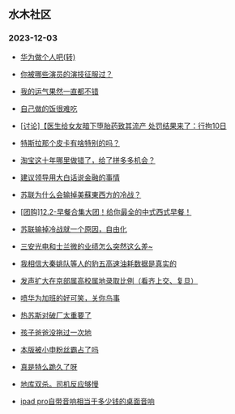 ## 水木社区 
### 2023-12-03

+ [华为做个人吧(转)](https://www.mysmth.net/nForum/article/WorkLife/3449141)

+ [你被哪些演员的演技征服过？](https://www.mysmth.net/nForum/article/TV/1663457)

+ [我的运气果然一直都不错](https://www.mysmth.net/nForum/article/Age/20321129)

+ [自己做的饭很难吃](https://www.mysmth.net/nForum/article/Tooooold/385109)

+ [[讨论]【医生给女友暗下堕胎药致其流产 处罚结果来了：行拘10日](https://www.mysmth.net/nForum/article/FamilyLife/1766509867)

+ [特斯拉那个皮卡有啥特别的吗？](https://www.mysmth.net/nForum/article/GreenAuto/1419640)

+ [淘宝这十年哪里做错了，给了拼多多机会？](https://www.mysmth.net/nForum/article/ITExpress/2506443)

+ [建议领导用大白话说金融的事情](https://www.mysmth.net/nForum/article/Stock/10710767)

+ [苏联为什么会输掉美蘇東西方的冷战？](https://www.mysmth.net/nForum/article/Reader/737635)

+ [[团购]12.2-早餐合集大团！给你最全的中式西式早餐！](https://www.mysmth.net/nForum/article/ADAgent_TG/1313404)

+ [苏联输掉冷战就一个原因，自由化](https://www.mysmth.net/nForum/article/Reader/738189)

+ [三安光电和士兰微的业绩怎么突然这么差~](https://www.mysmth.net/nForum/article/Stock/10711126)

+ [我相信大秦姚队等人的豹五高速油耗数据是真实的](https://www.mysmth.net/nForum/article/GreenAuto/1419758)

+ [发声扩大在京部属高校属地录取比例（看齐上交、复旦）](https://www.mysmth.net/nForum/article/PreUnivEdu/127894)

+ [喷华为加班的好可笑，关你鸟事](https://www.mysmth.net/nForum/article/WorkLife/3451154)

+ [热苏斯对破厂太重要了](https://www.mysmth.net/nForum/article/WorldSoccer/18069056)

+ [孩子爸爸没拖过一次地](https://www.mysmth.net/nForum/article/FamilyLife/1766510621)

+ [本版被小申粉丝霸占了吗](https://www.mysmth.net/nForum/article/Weiqi/674966)

+ [真是特么跪久了呀](https://www.mysmth.net/nForum/article/WorkLife/3449561)

+ [地库双杀。司机反应够慢](https://www.mysmth.net/nForum/article/AutoWorld/1944733006)

+ [ipad pro自带音响相当于多少钱的桌面音响](https://www.mysmth.net/nForum/article/DigiHome/1250108)

